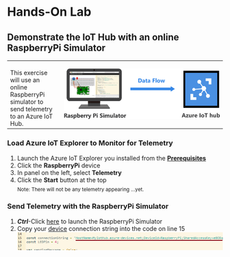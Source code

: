 <h1>Hands-On Lab</h1>

<h2>Demonstrate the IoT Hub with an online RaspberryPi Simulator</h2>
<table>
<tr>
<td width="25%" valign="top"><br>This exercise will use an online RaspberryPi simulator to send telemetry to an Azure IoT Hub.</td>
<td>

![EventGridDiagram](./images/RaspberryPiSimulator.png) 

</td>
</tr>
</table>
<p>
<h3>Load Azure IoT Explorer to Monitor for Telemetry</h3>
<ol>
  <li>Launch the Azure IoT Explorer you installed from the <b><a href="prerequisites.md">Prerequisites</a></b>
  <li>Click the <b>RaspberryPi</b> device
  <li>In panel on the left, select <b>Telemetry</b>
  <li>Click the <b>Start</b> button at the top<br>
    <sub>Note:  There will not be any telemetry appearing  ...yet.</sub>
</ol>

  <h3>Send Telemetry with the RaspberryPi Simulator</h3>
<ol>
  <li><b><i>Ctrl</b></i>-Click <a href="https://azure-samples.github.io/raspberry-pi-web-simulator/#getstarted">here</a> to launch the RaspberryPi Simulator
  <li>Copy your <u>device</u> connection string into the code on line 15<br>
<img src="./images/RaspSimConnString.png">
